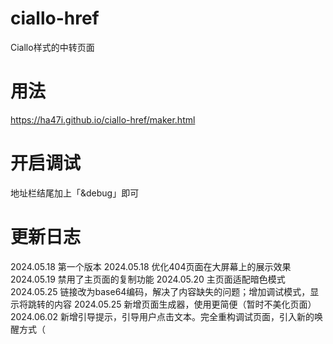 # ciallo-href
Ciallo样式的中转页面
# 用法
https://ha47i.github.io/ciallo-href/maker.html
# 开启调试
地址栏结尾加上「&debug」即可
# 更新日志
2024.05.18 第一个版本
2024.05.18 优化404页面在大屏幕上的展示效果
2024.05.19 禁用了主页面的复制功能
2024.05.20 主页面适配暗色模式
2024.05.25 链接改为base64编码，解决了内容缺失的问题；增加调试模式，显示将跳转的内容
2024.05.25 新增页面生成器，使用更简便（暂时不美化页面）
2024.06.02 新增引导提示，引导用户点击文本。完全重构调试页面，引入新的唤醒方式（

